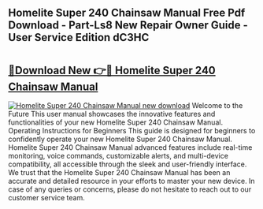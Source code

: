 ## Homelite Super 240 Chainsaw Manual Free Pdf Download - Part-Ls8 New Repair Owner Guide - User Service Edition dC3HC

# <h2><a href="http://bc63070.oget.top/?id=Homelite+Super+240+Chainsaw+Manual">🔗Download New 👉🔴 Homelite Super 240 Chainsaw Manual</a></h2>

[![Homelite Super 240 Chainsaw Manual new download](https://i.imgur.com/5g1atiW.png)](http://bc63070.oget.top/?id=Homelite+Super+240+Chainsaw+Manual)
Welcome to the Future This user manual showcases the innovative features and functionalities of your new Homelite Super 240 Chainsaw Manual. Operating Instructions for Beginners This guide is designed for beginners to confidently operate your new Homelite Super 240 Chainsaw Manual. Homelite Super 240 Chainsaw Manual advanced features include real-time monitoring, voice commands, customizable alerts, and multi-device compatibility, all accessible through the sleek and user-friendly interface. We trust that the Homelite Super 240 Chainsaw Manual has been an accurate and detailed resource in your efforts to master your new device. In case of any queries or concerns, please do not hesitate to reach out to our customer service team.
